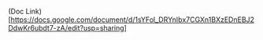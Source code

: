 (Doc Link)[https://docs.google.com/document/d/1sYFol_DRYnIbx7CGXn1BXzEDnEBJ2DdwKr6ubdt7-zA/edit?usp=sharing]
